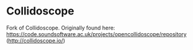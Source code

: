 # Collidoscope
Fork of Collidoscope. Originally found here: https://code.soundsoftware.ac.uk/projects/opencollidoscope/repository
(http://collidoscope.io/)
